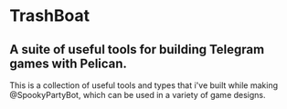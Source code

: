 # TrashBoat
## A suite of useful tools for building Telegram games with Pelican.

This is a collection of useful tools and types that i've built while making @SpookyPartyBot, which can be used in a variety of game designs.
